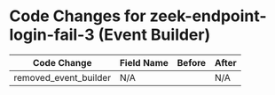 # Code Changes for zeek-endpoint-login-fail-3 (Event Builder)

| Code Change | Field Name | Before | After |
|-------------|------------|--------|-------|
| removed_event_builder | N/A |  | N/A |